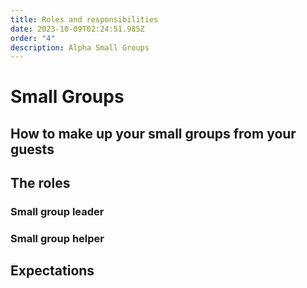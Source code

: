 ```yaml
---
title: Roles and responsibilities
date: 2023-10-09T02:24:51.985Z
order: "4"
description: Alpha Small Groups
---
```


# Small Groups

## How to make up your small groups from your guests

## The roles

### Small group leader

### Small group helper

## Expectations
